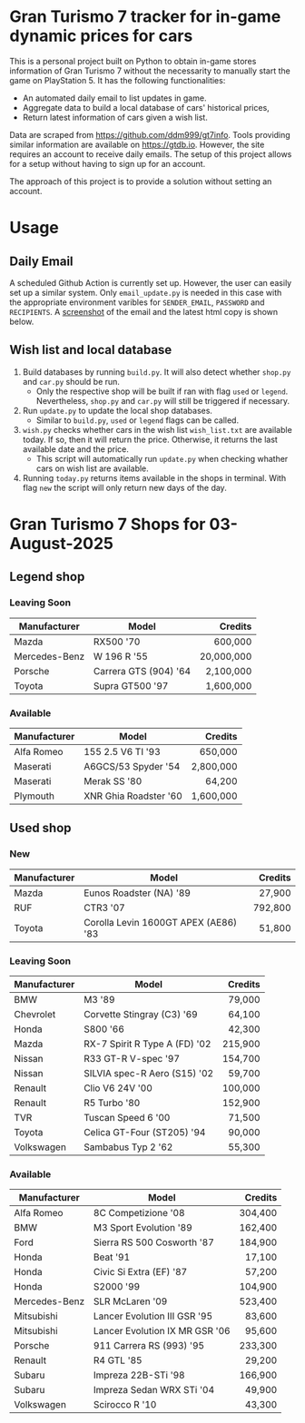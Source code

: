 # Gran Turismo 7 tracker for in-game dynamic prices for cars

This is a personal project built on Python to obtain in-game stores information of Gran Turismo 7 without the necessarity to manually start the game on PlayStation 5. It has the following functionalities:

- An automated daily email to list updates in game.
- Aggregate data to build a local database of cars' historical prices,
- Return latest information of cars given a wish list.

Data are scraped from https://github.com/ddm999/gt7info. Tools providing similar information are available on https://gtdb.io. However, the site requires an account to receive daily emails. The setup of this project allows for a setup without having to sign up for an account.

The approach of this project is to provide a solution without setting an account.

# Usage

## Daily Email

A scheduled Github Action is currently set up. However, the user can easily set up a similar system. Only `email_update.py` is needed in this case with the appropriate environment varibles for `SENDER_EMAIL`, `PASSWORD` and `RECIPIENTS`. A [screenshot](https://raw.githubusercontent.com/marcohoucheng/Gran-Turismo-7-Price-Tracker/main/data/email_screenshot.png) of the email and the latest html copy is shown below.

## Wish list and local database

1. Build databases by running `build.py`. It will also detect whether `shop.py` and `car.py` should be run.
    - Only the respective shop will be built if ran with flag `used` or `legend`. Nevertheless, `shop.py` and `car.py` will still be triggered if necessary.
2. Run `update.py` to update the local shop databases.
    - Similar to `build.py`, `used` or `legend` flags can be called.
3. `wish.py` checks whether cars in the wish list `wish_list.txt` are available today. If so, then it will return the price. Otherwise, it returns the last available date and the price.
    - This script will automatically run `update.py` when checking whather cars on wish list are available.
4. Running `today.py` returns items available in the shops in terminal. With flag `new` the script will only return new days of the day.


# Gran Turismo 7 Shops for 03-August-2025



## Legend shop

### Leaving Soon
 | Manufacturer | Model | Credits |
 | --- | --- | --: |
|Mazda|RX500 '70|600,000|
|Mercedes-Benz|W 196 R '55|20,000,000|
|Porsche|Carrera GTS (904) '64|2,100,000|
|Toyota|Supra GT500 '97|1,600,000|

### Available
 | Manufacturer | Model | Credits |
 | --- | --- | --: |
|Alfa Romeo|155 2.5 V6 TI '93|650,000|
|Maserati|A6GCS/53 Spyder '54|2,800,000|
|Maserati|Merak SS '80|64,200|
|Plymouth|XNR Ghia Roadster '60|1,600,000|


## Used shop

### New
 | Manufacturer | Model | Credits |
 | --- | --- | --: |
|Mazda|Eunos Roadster (NA) '89|27,900|
|RUF|CTR3 '07|792,800|
|Toyota|Corolla Levin 1600GT APEX (AE86) '83|51,800|

### Leaving Soon
 | Manufacturer | Model | Credits |
 | --- | --- | --: |
|BMW|M3 '89|79,000|
|Chevrolet|Corvette Stingray (C3) '69|64,100|
|Honda|S800 '66|42,300|
|Mazda|RX-7 Spirit R Type A (FD) '02|215,900|
|Nissan|R33 GT-R V-spec '97|154,700|
|Nissan|SILVIA spec-R Aero (S15) '02|59,700|
|Renault|Clio V6 24V '00|100,000|
|Renault|R5 Turbo '80|152,900|
|TVR|Tuscan Speed 6 '00|71,500|
|Toyota|Celica GT-Four (ST205) '94|90,000|
|Volkswagen|Sambabus Typ 2 '62|55,300|

### Available
 | Manufacturer | Model | Credits |
 | --- | --- | --: |
|Alfa Romeo|8C Competizione '08|304,400|
|BMW|M3 Sport Evolution '89|162,400|
|Ford|Sierra RS 500 Cosworth '87|184,900|
|Honda|Beat '91|17,100|
|Honda|Civic Si Extra (EF) '87|57,200|
|Honda|S2000 '99|104,900|
|Mercedes-Benz|SLR McLaren '09|523,400|
|Mitsubishi|Lancer Evolution III GSR '95|83,600|
|Mitsubishi|Lancer Evolution IX MR GSR '06|95,600|
|Porsche|911 Carrera RS (993) '95|233,300|
|Renault|R4 GTL '85|29,200|
|Subaru|Impreza 22B-STi '98|166,900|
|Subaru|Impreza Sedan WRX STi '04|49,900|
|Volkswagen|Scirocco R '10|43,300|
